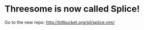 Threesome is now called Splice!
===============================

Go to the new repo: <http://bitbucket.org/sjl/splice.vim/>
